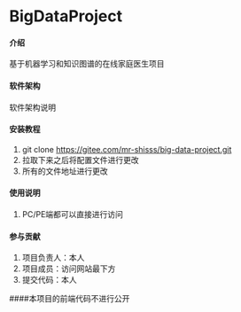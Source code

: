 # BigDataProject

#### 介绍
基于机器学习和知识图谱的在线家庭医生项目

#### 软件架构
软件架构说明


#### 安装教程

1.  git clone https://gitee.com/mr-shisss/big-data-project.git
2.  拉取下来之后将配置文件进行更改
3.  所有的文件地址进行更改

#### 使用说明

1.  PC/PE端都可以直接进行访问

#### 参与贡献

1.  项目负责人：本人
2.  项目成员：访问网站最下方
3.  提交代码：本人

####本项目的前端代码不进行公开

